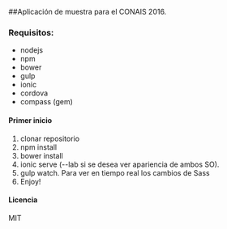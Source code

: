 ##Aplicación de muestra para el CONAIS 2016.

### Requisitos:
* nodejs
* npm
* bower
* gulp
* ionic
* cordova
* compass (gem)


#### Primer inicio
1. clonar repositorio
2. npm install
3. bower install
4. ionic serve (--lab si se desea ver apariencia de ambos SO).
5. gulp watch. Para ver en tiempo real los cambios de Sass
6. Enjoy!

#### Licencia
MIT
